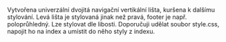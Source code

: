 Vytvořena univerzální dvojitá navigační vertikální lišta, kuršena k dalšímu stylování. Levá lišta je stylovaná jinak než pravá, footer je např. poloprůhledný. Lze stylovat dle  libosti.
Doporučuji udělat soubor style.css, napojit ho na index a umístit do něho styly z indexu.
